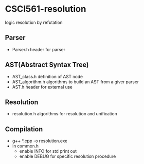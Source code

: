 # CSCI561-resolution
logic resolution by refutation

## Parser
- Parser.h        header for parser

## AST(Abstract Syntax Tree)
- AST_class.h     definition of AST node
- AST_algorithm.h algorithms to build an AST from a giver parser
- AST.h           header for external use

## Resolution
- resolution.h    algorithms for resolution and unification

## Compilation
- g++ *.cpp -o resolution.exe
- In common.h
  - enable INFO for std print out
  - enable DEBUG for specific resolution procedure
